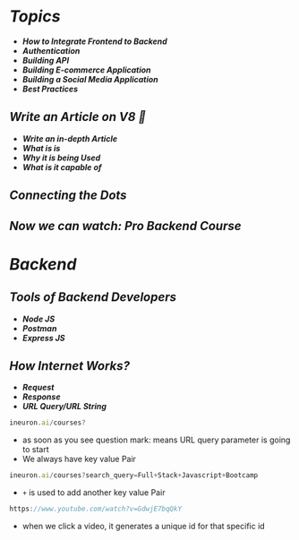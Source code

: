 # _Topics_
- _**How to Integrate Frontend to Backend**_
- _**Authentication**_
- _**Building API**_
- _**Building E-commerce Application**_
- _**Building a Social Media Application**_
- _**Best Practices**_

## _Write an Article on V8 📖_
- _**Write an in-depth Article**_
- _**What is is**_
- _**Why it is being Used**_
- _**What is it capable of**_

## _Connecting the Dots_

## _Now we can watch:_ _Pro Backend Course_

# _Backend_

## _Tools of Backend Developers_
- _**Node JS**_
- _**Postman**_
- _**Express JS**_

## _How Internet Works?_
- _**Request**_
- _**Response**_
- _**URL Query/URL String**_

```javascript
ineuron.ai/courses?
```

- as soon as you see question mark: means URL query parameter is going to start
- We always have key value Pair

```javascript
ineuron.ai/courses?search_query=Full+Stack+Javascript+Bootcamp
```

- `+` is used to add another key value Pair

```javascript
https://www.youtube.com/watch?v=GdwjE7bqQkY
```

- when we click a video, it generates a unique id for that specific id

